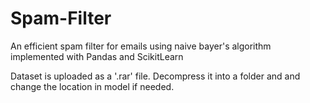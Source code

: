 # Spam-Filter
An efficient spam filter for emails using naive bayer's algorithm implemented with Pandas and ScikitLearn 

Dataset is uploaded as a '.rar' file. Decompress it into a folder and and change the location in model if needed.
